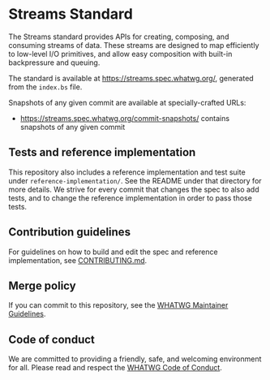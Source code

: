 # Streams Standard

The Streams standard provides APIs for creating, composing, and consuming streams of data. These streams are designed to map efficiently to low-level I/O primitives, and allow easy composition with built-in backpressure and queuing.

The standard is available at https://streams.spec.whatwg.org/, generated from the `index.bs` file.

Snapshots of any given commit are available at specially-crafted URLs:

- https://streams.spec.whatwg.org/commit-snapshots/ contains snapshots of any given commit

## Tests and reference implementation

This repository also includes a reference implementation and test suite under `reference-implementation/`. See the README under that directory for more details. We strive for every commit that changes the spec to also add tests, and to change the reference implementation in order to pass those tests.

## Contribution guidelines

For guidelines on how to build and edit the spec and reference implementation, see [CONTRIBUTING.md](CONTRIBUTING.md).

## Merge policy

If you can commit to this repository, see the
[WHATWG Maintainer Guidelines](https://github.com/whatwg/meta/blob/master/MAINTAINERS.md).

## Code of conduct

We are committed to providing a friendly, safe, and welcoming environment for all. Please read and respect the [WHATWG Code of Conduct](https://whatwg.org/code-of-conduct).

